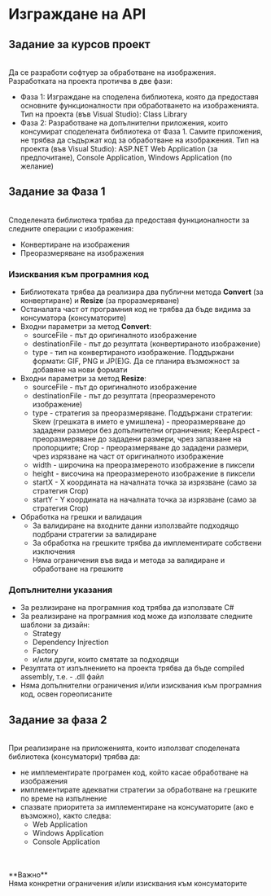 # Изграждане на API

## Задание за курсов проект
<br>
Да се разработи софтуер за обработване на изображения. Разработката на проекта протичва в две фази:

- Фаза 1: Изграждане на споделена библиотека, която да предоставя основните функционалности при обработването на изображенията. Тип на проекта (във Visual Studio): Class Library
- Фаза 2: Разработване на допълнителни приложения, които консумират споделената библиотека от Фаза 1. Самите приложения, не трябва да съдържат код за обработване на изображения. Тип на проекта (във Visual Studio): ASP.NET Web Application (за предпочитане), Console Application, Windows Application (по желание)

## Задание за Фаза 1
<br>
Споделената библиотека трябва да предоставя функционалности за следните операции с изображения:

- Конвертиране на изображения 
- Преоразмеряване на изображения

### Изисквания към програмния код

- Библиотеката трябва да реализира два публични метода **Convert** (за конвертиране) и **Resize** (за проразмеряване)
- Останалата част от програмния код не трябва да бъде видима за консуматора (консуматорите)
- Входни параметри за метод **Convert**:
    - sourceFile - път до оригиналното изображение
    - destinationFile - път до резултата (конвертираното изображение)
    - type - тип на конвертираното изображение. Поддържани формати: GIF, PNG и JP(E)G. Да се планира възможност за добавяне на нови формати
- Входни параметри за метод **Resize**:
    - sourceFile - път до оригиналното изображение
    - destinationFile - път до резултата (преоразмереното изображение)
    - type - стратегия за преоразмеряване. Поддържани стратегии: Skew (грешката в името е умишлена) - преоразмеряване до зададени размери без допълнителни ограничения; KeepAspect - преоразмеряване до зададени размери, чрез запазване на пропорциите; Crop - преоразмеряване до зададени размери, чрез изрязване на част от оригиналното изображение
    - width - широчина на преоразмереното изображение в пиксели
    - height - височина на преоразмереното изображение в пиксели
    - startX - X координата на началната точка за изрязване (само за стратегия Crop)
    - startY - Y координата на началната точка за изрязване (само за стратегия Crop)
- Обработка на грешки и валидация 
    - За валидиране на входните данни използвайте подходящо подбрани стратегии за валидиране
    - За обработка на грешките трябва да имплементирате собствени изключения
    - Няма ограничения във вида и метода за валидиране и обработване на грешките

### Допълнителни указания
- За резлизиране на програмния код трябва да използвате C#
- За реализиране на програмния код може да използвате следните шаблони за дизайн:
    - Strategy
    - Dependency Injrection
    - Factory
    - и/или други, които смятате за подходящи
- Резултата от изпълнението на проекта трябва да бъде compiled assembly, т.е. - .dll файл
- Няма допълнителни ограничения и/или изисквания към програмния код, освен гореописаните

## Задание за фаза 2
<br>
При реализиране на приложенията, които използват споделената библиотека (консуматори) трябва да:

- не имплементирате програмен код, който касае обработване на изображения
- имплементирате адекватни стратегии за обработване на грешките по време на изпълнение
- спазвате приоритета за имплементиране на консуматорите (ако е възможно), както следва:
    - Web Application
    - Windows Application
    - Console Application

<br>
<br>
**Важно** 
<br>Няма конкретни ограничения и/или изисквания към консуматорите

